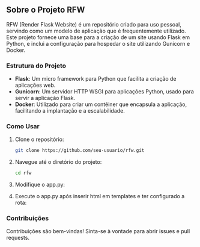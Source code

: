 ## Sobre o Projeto RFW

RFW (Render Flask Website) é um repositório criado para uso pessoal, servindo como um modelo de aplicação que é frequentemente utilizado. Este projeto fornece uma base para a criação de um site usando Flask em Python, e inclui a configuração para hospedar o site utilizando Gunicorn e Docker.

### Estrutura do Projeto

- **Flask**: Um micro framework para Python que facilita a criação de aplicações web.
- **Gunicorn**: Um servidor HTTP WSGI para aplicações Python, usado para servir a aplicação Flask.
- **Docker**: Utilizado para criar um contêiner que encapsula a aplicação, facilitando a implantação e a escalabilidade.

### Como Usar

1. Clone o repositório:
    ```sh
    git clone https://github.com/seu-usuario/rfw.git
    ```
2. Navegue até o diretório do projeto:
    ```sh
    cd rfw
    ```
3. Modifique o app.py:

4. Execute o app.py após inserir html em templates e ter configurado a rota:

### Contribuições

Contribuições são bem-vindas! Sinta-se à vontade para abrir issues e pull requests.
